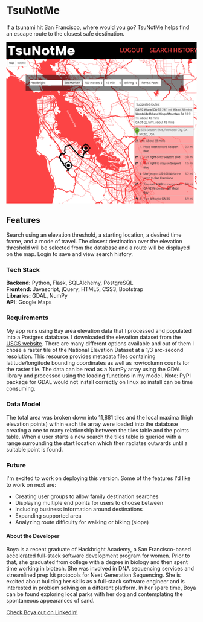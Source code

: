 # TsuNotMe
If a tsunami hit San Francisco, where would you go? TsuNotMe helps find an escape route to the closest safe destination.

![screenshot](https://github.com/BFangs/TsuNotMe/blob/master/static/img/screenshot.png)
## Features
Search using an elevation threshold, a starting location, a desired time frame, and a mode of travel. The closest destination over the elevation threshold will be selected from the database and a route will be displayed on the map. Login to save and view search history.
### Tech Stack
**Backend:** Python, Flask, SQLAlchemy, PostgreSQL  
**Frontend:** Javascript, jQuery, HTML5, CSS3, Bootstrap  
**Libraries:** GDAL, NumPy  
**API:** Google Maps
### Requirements
My app runs using Bay area elevation data that I processed and populated into a Postgres database. I downloaded the elevation dataset from the [USGS website](https://www.sciencebase.gov/catalog/item/581d224ee4b08da350d547ca). There are many different options available and out of them I chose a raster tile of the National Elevation Dataset at a 1/3 arc-second resolution. This resource provides metadata files containing latitude/longitude bounding coordinates as well as row/column counts for the raster tile. The data can be read as a NumPy array using the GDAL library and processed using the loading functions in my model. Note: PyPI package for GDAL would not install correctly on linux so install can be time consuming.
### Data Model
The total area was broken down into 11,881 tiles and the local maxima (high elevation points) within each tile array were loaded into the database creating a one to many relationship between the tiles table and the points table. When a user starts a new search the tiles table is queried with a range surrounding the start location which then radiates outwards until a suitable point is found.
### Future
I'm excited to work on deploying this version. Some of the features I'd like to work on next are:
* Creating user groups to allow family destination searches
* Displaying multiple end points for users to choose between
* Including business information around destinations
* Expanding supported area
* Analyzing route difficulty for walking or biking (slope)

#### About the Developer
Boya is a recent graduate of Hackbright Academy, a San Francisco-based accelerated full-stack software development program for women. Prior to that, she graduated from college with a degree in biology and then spent time working in biotech. She was involved in DNA sequencing services and streamlined prep kit protocols for Next Generation Sequencing. She is excited about building her skills as a full-stack software engineer and is interested in problem solving on a different platform. In her spare time, Boya can be found exploring local parks with her dog and contemplating the spontaneous appearances of sand.

[Check Boya out on LinkedIn!](https://www.linkedin.com/in/boyafang/)
